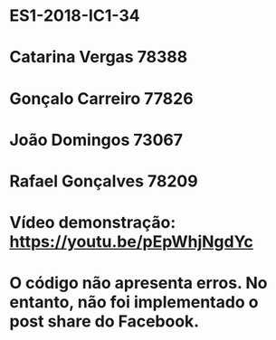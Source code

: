 # ES1-2018-IC1-34
#
# Catarina Vergas 78388
# Gonçalo Carreiro 77826
# João Domingos 73067
# Rafael Gonçalves 78209
#
# Vídeo demonstração: https://youtu.be/pEpWhjNgdYc
#
# O código não apresenta erros. No entanto, não foi implementado o post share do Facebook.
